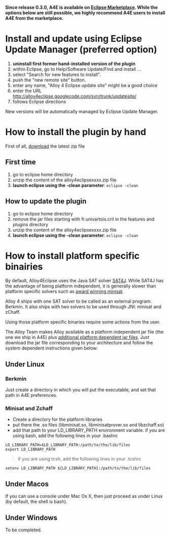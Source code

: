**Since release 0.3.0, A4E is available on [Eclipse Marketplace](http://code.google.com/p/alloy4eclipse/wiki/Tutorial). While the options below are still possible, we highly recommend A4E users to install A4E from the marketplace.**

# Install and update using Eclipse Update Manager (preferred option) #
  1. **uninstall first former hand-installed version of the plugin**
  1. within Eclipse, go to Help/Software Update/Find and install ...
  1. select "Search for new features to install".
  1. push the "new remote site" button.
  1. enter any name, "Alloy 4 Eclipse update site" might be a good choice
  1. enter the URL http://alloy4eclipse.googlecode.com/svn/trunk/updatesite/
  1. follows Eclipse directions

New versions will be automatically managed by Eclipse Update Manager.

# How to install the plugin by hand #

First of all, [download](http://code.google.com/p/alloy4eclipse/downloads/list) the latest zip file

## First time ##
  1. go to eclipse home directory
  1. unzip the content of the alloy4eclipsexxxx.zip file
  1. **launch eclipse using the -clean parameter**: `eclipse -clean`

## How to update the plugin ##

  1. go to eclipse home directory
  1. remove the jar files starting with fr.univartois.cril in the features and plugins directory
  1. unzip the content of the alloy4eclipsexxxx.zip file
  1. **launch eclipse using the -clean parameter**: `eclipse -clean`

# How to install platform specific binairies #

By default, Alloy4Eclipse uses the Java SAT solver [SAT4J](http://www.sat4j.org).
While SAT4J has the advantage of being platform independent, it is generally slower
than platform specific solvers such as [award winning minisat](http://www.minisat.se).

Alloy 4 ships with one SAT solver to be called as an external program: Berkmin.
It also ships with two solvers to be used through JNI: minisat and zChaff.

Using those platform specific binaries require some actions from the user.

The Alloy Team makes Alloy available as a platform independent jar file (the one we ship in A4E) plus [additional platform dependent jar files](http://alloy.mit.edu/alloy4/sep/). Just download the jar file corresponding to your architecture and follow the system dependent instructions given below:

## Under Linux ##

### Berkmin ###
Just create a directory in which you will put the executable, and set that path in A4E preferences.

### Minisat and Zchaff ###
  * Create a directory for the platform libraries
  * put there the .so files (libminisat.so, libminisatprover.so and libzchaff.so)
  * add that path to your LD\_LIBRARY\_PATH environment variable. if you are using bash, add the following lines in your .bashrc
```
LD_LIBRARY_PATH=$LD_LIBRARY_PATH:/path/to/the/lib/files
export LD_LIBRARY_PATH
```
> if you are using tcsh, add the following lines in your .tcshrc
```
setenv LD_LIBRARY_PATH ${LD_LIBRARY_PATH}:/path/to/the/lib/files
```

## Under Macos ##

If you can use a console under Mac Os X, then just proceed as under Linux (by default, the shell is bash).

## Under Windows ##

To be completed.